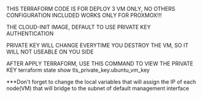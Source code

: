 THIS TERRAFORM CODE IS FOR DEPLOY 3 VM ONLY, NO OTHERS CONFIGURATION INCLUDED
WORKS ONLY FOR PROXMOX!!!


THE CLOUD-INIT IMAGE, DEFAULT TO USE PRIVATE KEY AUTHENTICATION


PRIVATE KEY WILL CHANGE EVERYTIME YOU DESTROY THE VM, SO IT WILL NOT USEABLE ON YOU SIDE

AFTER APPLY TERRAFORM, USE THIS COMMAND TO VIEW THE PRIVATE KEY
terraform state show tls_private_key.ubuntu_vm_key

***Don't forget to change the local variables that will assign the IP of each node(VM) that will bridge to the subnet of default management interface
